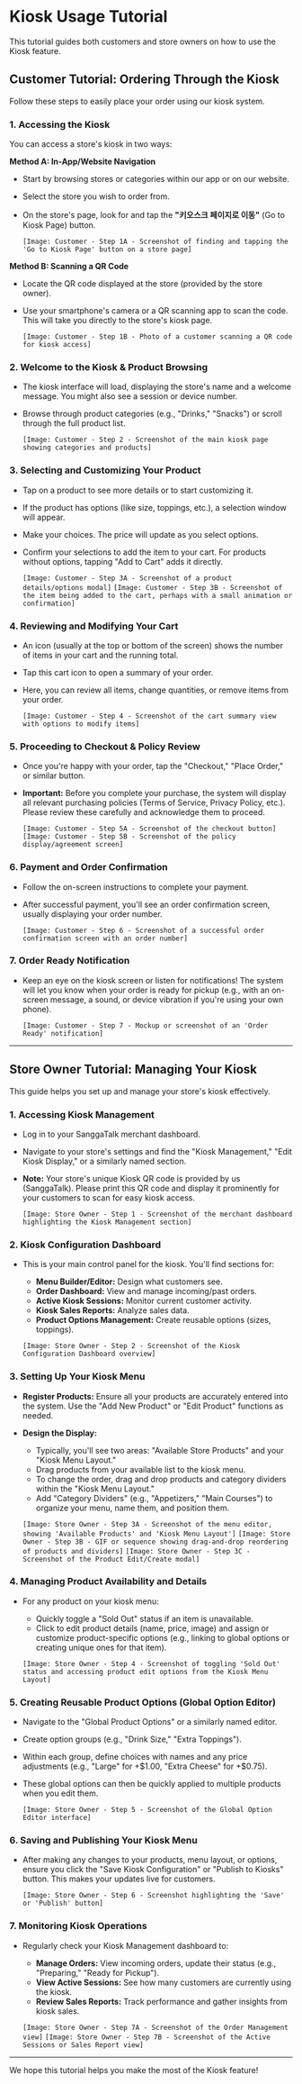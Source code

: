 # Kiosk Usage Tutorial

This tutorial guides both customers and store owners on how to use the Kiosk feature.

## Customer Tutorial: Ordering Through the Kiosk

Follow these steps to easily place your order using our kiosk system.

### 1. Accessing the Kiosk

You can access a store's kiosk in two ways:

**Method A: In-App/Website Navigation**
*   Start by browsing stores or categories within our app or on our website.
*   Select the store you wish to order from.
*   On the store's page, look for and tap the **"키오스크 페이지로 이동"** (Go to Kiosk Page) button.

    `[Image: Customer - Step 1A - Screenshot of finding and tapping the 'Go to Kiosk Page' button on a store page]`

**Method B: Scanning a QR Code**
*   Locate the QR code displayed at the store (provided by the store owner).
*   Use your smartphone's camera or a QR scanning app to scan the code. This will take you directly to the store's kiosk page.

    `[Image: Customer - Step 1B - Photo of a customer scanning a QR code for kiosk access]`

### 2. Welcome to the Kiosk & Product Browsing
*   The kiosk interface will load, displaying the store's name and a welcome message. You might also see a session or device number.
*   Browse through product categories (e.g., "Drinks," "Snacks") or scroll through the full product list.

    `[Image: Customer - Step 2 - Screenshot of the main kiosk page showing categories and products]`

### 3. Selecting and Customizing Your Product
*   Tap on a product to see more details or to start customizing it.
*   If the product has options (like size, toppings, etc.), a selection window will appear.
*   Make your choices. The price will update as you select options.
*   Confirm your selections to add the item to your cart. For products without options, tapping "Add to Cart" adds it directly.

    `[Image: Customer - Step 3A - Screenshot of a product details/options modal]`
    `[Image: Customer - Step 3B - Screenshot of the item being added to the cart, perhaps with a small animation or confirmation]`

### 4. Reviewing and Modifying Your Cart
*   An icon (usually at the top or bottom of the screen) shows the number of items in your cart and the running total.
*   Tap this cart icon to open a summary of your order.
*   Here, you can review all items, change quantities, or remove items from your order.

    `[Image: Customer - Step 4 - Screenshot of the cart summary view with options to modify items]`

### 5. Proceeding to Checkout & Policy Review
*   Once you're happy with your order, tap the "Checkout," "Place Order," or similar button.
*   **Important:** Before you complete your purchase, the system will display all relevant purchasing policies (Terms of Service, Privacy Policy, etc.). Please review these carefully and acknowledge them to proceed.

    `[Image: Customer - Step 5A - Screenshot of the checkout button]`
    `[Image: Customer - Step 5B - Screenshot of the policy display/agreement screen]`

### 6. Payment and Order Confirmation
*   Follow the on-screen instructions to complete your payment.
*   After successful payment, you'll see an order confirmation screen, usually displaying your order number.

    `[Image: Customer - Step 6 - Screenshot of a successful order confirmation screen with an order number]`

### 7. Order Ready Notification
*   Keep an eye on the kiosk screen or listen for notifications! The system will let you know when your order is ready for pickup (e.g., with an on-screen message, a sound, or device vibration if you're using your own phone).

    `[Image: Customer - Step 7 - Mockup or screenshot of an 'Order Ready' notification]`

---

## Store Owner Tutorial: Managing Your Kiosk

This guide helps you set up and manage your store's kiosk effectively.

### 1. Accessing Kiosk Management
*   Log in to your SanggaTalk merchant dashboard.
*   Navigate to your store's settings and find the "Kiosk Management," "Edit Kiosk Display," or a similarly named section.
*   **Note:** Your store's unique Kiosk QR code is provided by us (SanggaTalk). Please print this QR code and display it prominently for your customers to scan for easy kiosk access.

    `[Image: Store Owner - Step 1 - Screenshot of the merchant dashboard highlighting the Kiosk Management section]`

### 2. Kiosk Configuration Dashboard
*   This is your main control panel for the kiosk. You'll find sections for:
    *   **Menu Builder/Editor:** Design what customers see.
    *   **Order Dashboard:** View and manage incoming/past orders.
    *   **Active Kiosk Sessions:** Monitor current customer activity.
    *   **Kiosk Sales Reports:** Analyze sales data.
    *   **Product Options Management:** Create reusable options (sizes, toppings).

    `[Image: Store Owner - Step 2 - Screenshot of the Kiosk Configuration Dashboard overview]`

### 3. Setting Up Your Kiosk Menu
*   **Register Products:** Ensure all your products are accurately entered into the system. Use the "Add New Product" or "Edit Product" functions as needed.
*   **Design the Display:**
    *   Typically, you'll see two areas: "Available Store Products" and your "Kiosk Menu Layout."
    *   Drag products from your available list to the kiosk menu.
    *   To change the order, drag and drop products and category dividers within the "Kiosk Menu Layout."
    *   Add "Category Dividers" (e.g., "Appetizers," "Main Courses") to organize your menu, name them, and position them.

    `[Image: Store Owner - Step 3A - Screenshot of the menu editor, showing 'Available Products' and 'Kiosk Menu Layout']`
    `[Image: Store Owner - Step 3B - GIF or sequence showing drag-and-drop reordering of products and dividers]`
    `[Image: Store Owner - Step 3C - Screenshot of the Product Edit/Create modal]`

### 4. Managing Product Availability and Details
*   For any product on your kiosk menu:
    *   Quickly toggle a "Sold Out" status if an item is unavailable.
    *   Click to edit product details (name, price, image) and assign or customize product-specific options (e.g., linking to global options or creating unique ones for that item).

    `[Image: Store Owner - Step 4 - Screenshot of toggling 'Sold Out' status and accessing product edit options from the Kiosk Menu Layout]`

### 5. Creating Reusable Product Options (Global Option Editor)
*   Navigate to the "Global Product Options" or a similarly named editor.
*   Create option groups (e.g., "Drink Size," "Extra Toppings").
*   Within each group, define choices with names and any price adjustments (e.g., "Large" for +$1.00, "Extra Cheese" for +$0.75).
*   These global options can then be quickly applied to multiple products when you edit them.

    `[Image: Store Owner - Step 5 - Screenshot of the Global Option Editor interface]`

### 6. Saving and Publishing Your Kiosk Menu
*   After making any changes to your products, menu layout, or options, ensure you click the "Save Kiosk Configuration" or "Publish to Kiosks" button. This makes your updates live for customers.

    `[Image: Store Owner - Step 6 - Screenshot highlighting the 'Save' or 'Publish' button]`

### 7. Monitoring Kiosk Operations
*   Regularly check your Kiosk Management dashboard to:
    *   **Manage Orders:** View incoming orders, update their status (e.g., "Preparing," "Ready for Pickup").
    *   **View Active Sessions:** See how many customers are currently using the kiosk.
    *   **Review Sales Reports:** Track performance and gather insights from kiosk sales.

    `[Image: Store Owner - Step 7A - Screenshot of the Order Management view]`
    `[Image: Store Owner - Step 7B - Screenshot of the Active Sessions or Sales Report view]`

---

We hope this tutorial helps you make the most of the Kiosk feature! 